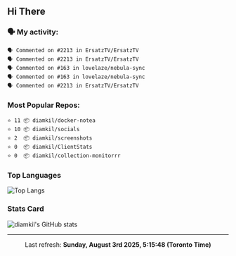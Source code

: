 ## Hi There

### 🗣 My activity:

```
🗣 Commented on #2213 in ErsatzTV/ErsatzTV
🗣 Commented on #2213 in ErsatzTV/ErsatzTV
🗣 Commented on #163 in lovelaze/nebula-sync
🗣 Commented on #163 in lovelaze/nebula-sync
🗣 Commented on #2213 in ErsatzTV/ErsatzTV
```

### Most Popular Repos:

```
⭐️ 11 📦 diamkil/docker-notea
⭐️ 10 📦 diamkil/socials
⭐️ 2  📦 diamkil/screenshots
⭐️ 0  📦 diamkil/ClientStats
⭐️ 0  📦 diamkil/collection-monitorrr
```

### Top Languages

![Top Langs](https://github-readme-stats.vercel.app/api/top-langs/?username=diamkil&layout=compact&langs_count=10)

### Stats Card

![diamkil's GitHub stats](https://github-readme-stats.vercel.app/api?username=diamkil&count_private=true&show_icons=true)

---

<p align="center">
  Last refresh: 
  <b>Sunday, August 3rd 2025, 5:15:48 (Toronto Time)</b>
</p>
